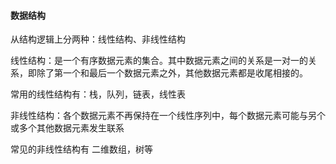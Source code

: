 #### 数据结构

从结构逻辑上分两种：线性结构、非线性结构

线性结构：是一个有序数据元素的集合。其中数据元素之间的关系是一对一的关系，即除了第一个和最后一个数据元素之外，其他数据元素都是收尾相接的。

常用的线性结构有：栈，队列，链表，线性表

非线性结构：各个数据元素不再保持在一个线性序列中，每个数据元素可能与另个或多个其他数据元素发生联系

常见的非线性结构有 二维数组，树等